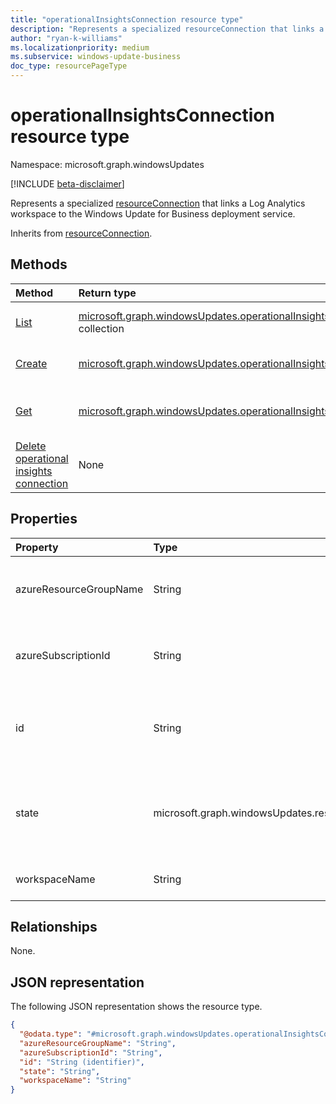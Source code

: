 ```yaml
---
title: "operationalInsightsConnection resource type"
description: "Represents a specialized resourceConnection that links a Log Analytics workspace to the Windows Update for Business deployment service."
author: "ryan-k-williams"
ms.localizationpriority: medium
ms.subservice: windows-update-business
doc_type: resourcePageType
---
```


# operationalInsightsConnection resource type

Namespace: microsoft.graph.windowsUpdates

[!INCLUDE [beta-disclaimer](../../includes/beta-disclaimer.md)]

Represents a specialized [resourceConnection](../resources/windowsupdates-resourceconnection.md) that links a Log Analytics workspace to the Windows Update for Business deployment service.

Inherits from [resourceConnection](../resources/windowsupdates-resourceconnection.md).

## Methods
|Method|Return type|Description|
|:---|:---|:---|
|[List](../api/adminwindowsupdates-list-resourceconnections-operationalinsightsconnection.md)|[microsoft.graph.windowsUpdates.operationalInsightsConnection](../resources/windowsupdates-operationalinsightsconnection.md) collection|Get a list of the [operationalInsightsConnection](../resources/windowsupdates-operationalinsightsconnection.md) objects and their properties.|
|[Create](../api/adminwindowsupdates-post-resourceconnections-operationalinsightsconnection.md)|[microsoft.graph.windowsUpdates.operationalInsightsConnection](../resources/windowsupdates-operationalinsightsconnection.md)|Create a new [operationalInsightsConnection](../resources/windowsupdates-operationalinsightsconnection.md) object.|
|[Get](../api/windowsupdates-operationalinsightsconnection-get.md)|[microsoft.graph.windowsUpdates.operationalInsightsConnection](../resources/windowsupdates-operationalinsightsconnection.md)|Read the properties and relationships of an [operationalInsightsConnection](../resources/windowsupdates-operationalinsightsconnection.md) object.|
|[Delete operational insights connection](../api/windowsupdates-operationalinsightsconnection-delete.md)|None|Delete an [operationalInsightsConnection](../resources/windowsupdates-operationalinsightsconnection.md) object.|

## Properties
|Property|Type|Description|
|:---|:---|:---|
|azureResourceGroupName|String|The name of the Azure resource group that contains the Log Analytics workspace.|
|azureSubscriptionId|String|The Azure subscription ID that contains the Log Analytics workspace.|
|id|String|An identifier for the resource connection. Key. Not nullable. Read-only. Returned by default.|
|state|microsoft.graph.windowsUpdates.resourceConnectionState|The state of the connection. The possible values are: `connected`, `notAuthorized`, `notFound`, `unknownFutureValue`.|
|workspaceName|String|The name of the Log Analytics workspace.|

## Relationships
None.

## JSON representation
The following JSON representation shows the resource type.
<!-- {
  "blockType": "resource",
  "keyProperty": "id",
  "@odata.type": "microsoft.graph.windowsUpdates.operationalInsightsConnection",
  "baseType": "microsoft.graph.windowsUpdates.resourceConnection",
  "openType": false
}
-->
``` json
{
  "@odata.type": "#microsoft.graph.windowsUpdates.operationalInsightsConnection",
  "azureResourceGroupName": "String",  
  "azureSubscriptionId": "String",
  "id": "String (identifier)",
  "state": "String",
  "workspaceName": "String"
}
```

